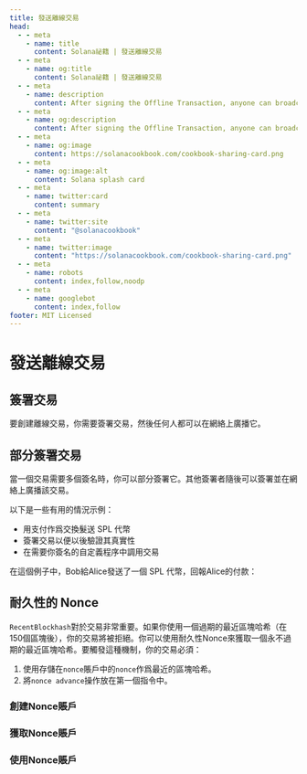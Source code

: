 ```yaml
---
title: 發送離線交易
head:
  - - meta
    - name: title
      content: Solana祕籍 | 發送離線交易
  - - meta
    - name: og:title
      content: Solana祕籍 | 發送離線交易
  - - meta
    - name: description
      content: After signing the Offline Transaction, anyone can broadcast it on the network. Learn more about Sending Offline Transactions and references at The Solana cookbook.
  - - meta
    - name: og:description
      content: After signing the Offline Transaction, anyone can broadcast it on the network. Learn more about Sending Offline Transactions and references at The Solana cookbook.
  - - meta
    - name: og:image
      content: https://solanacookbook.com/cookbook-sharing-card.png
  - - meta
    - name: og:image:alt
      content: Solana splash card
  - - meta
    - name: twitter:card
      content: summary
  - - meta
    - name: twitter:site
      content: "@solanacookbook"
  - - meta
    - name: twitter:image
      content: "https://solanacookbook.com/cookbook-sharing-card.png"
  - - meta
    - name: robots
      content: index,follow,noodp
  - - meta
    - name: googlebot
      content: index,follow
footer: MIT Licensed
---
```


# 發送離線交易

## 簽署交易

要創建離線交易，你需要簽署交易，然後任何人都可以在網絡上廣播它。

<SolanaCodeGroup>
  <SolanaCodeGroupItem title="TS" active>

  <template v-slot:default>

@[code](@/code/offline-transactions/sign-transaction/main.en.ts)

  </template>

  <template v-slot:preview>

@[code](@/code/offline-transactions/sign-transaction/main.preview.en.ts)

  </template>

  </SolanaCodeGroupItem>
</SolanaCodeGroup>

## 部分簽署交易

當一個交易需要多個簽名時，你可以部分簽署它。其他簽署者隨後可以簽署並在網絡上廣播該交易。

以下是一些有用的情況示例：

- 用支付作爲交換髮送 SPL 代幣
- 簽署交易以便以後驗證其真實性
- 在需要你簽名的自定義程序中調用交易

在這個例子中，Bob給Alice發送了一個 SPL 代幣，回報Alice的付款：

<SolanaCodeGroup>
  <SolanaCodeGroupItem title="TS" active>

  <template v-slot:default>

@[code](@/code/offline-transactions/partial-sign/main.en.ts)

  </template>

  <template v-slot:preview>

@[code](@/code/offline-transactions/partial-sign/main.preview.en.ts)

  </template>

  </SolanaCodeGroupItem>
</SolanaCodeGroup>

## 耐久性的 Nonce

`RecentBlockhash`對於交易非常重要。如果你使用一個過期的最近區塊哈希（在150個區塊後），你的交易將被拒絕。你可以使用耐久性Nonce來獲取一個永不過期的最近區塊哈希。要觸發這種機制，你的交易必須：

1. 使用存儲在`nonce`賬戶中的`nonce`作爲最近的區塊哈希。
2. 將`nonce advance`操作放在第一個指令中。

### 創建Nonce賬戶

<SolanaCodeGroup>
  <SolanaCodeGroupItem title="TS" active>

  <template v-slot:default>

@[code](@/code/offline-transactions/durable-nonce/create-nonce-account/main.en.ts)

  </template>

  <template v-slot:preview>

@[code](@/code/offline-transactions/durable-nonce/create-nonce-account/main.preview.en.ts)

  </template>

  </SolanaCodeGroupItem>
</SolanaCodeGroup>

### 獲取Nonce賬戶

<SolanaCodeGroup>
  <SolanaCodeGroupItem title="TS" active>

  <template v-slot:default>

@[code](@/code/offline-transactions/durable-nonce/get-nonce-account/main.en.ts)

  </template>

  <template v-slot:preview>

@[code](@/code/offline-transactions/durable-nonce/get-nonce-account/main.preview.en.ts)

  </template>

  </SolanaCodeGroupItem>
</SolanaCodeGroup>

### 使用Nonce賬戶

<SolanaCodeGroup>
  <SolanaCodeGroupItem title="TS" active>

  <template v-slot:default>

@[code](@/code/offline-transactions/durable-nonce/use-nonce-account/main.en.ts)

  </template>

  <template v-slot:preview>

@[code](@/code/offline-transactions/durable-nonce/use-nonce-account/main.preview.en.ts)

  </template>

  </SolanaCodeGroupItem>
</SolanaCodeGroup>
